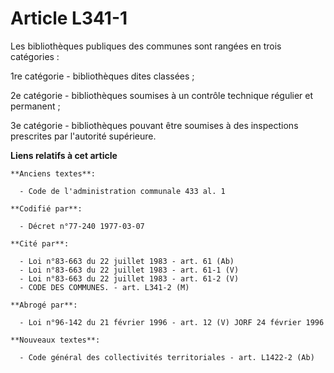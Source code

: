 # Article L341-1

Les bibliothèques publiques des communes sont rangées en trois catégories :

1re catégorie - bibliothèques dites classées ;

2e catégorie - bibliothèques soumises à un contrôle technique régulier et permanent ;

3e catégorie - bibliothèques pouvant être soumises à des inspections prescrites par l'autorité supérieure.

**Liens relatifs à cet article**

	**Anciens textes**:

	  - Code de l'administration communale 433 al. 1

	**Codifié par**:

	  - Décret n°77-240 1977-03-07

	**Cité par**:

	  - Loi n°83-663 du 22 juillet 1983 - art. 61 (Ab)
	  - Loi n°83-663 du 22 juillet 1983 - art. 61-1 (V)
	  - Loi n°83-663 du 22 juillet 1983 - art. 61-2 (V)
	  - CODE DES COMMUNES. - art. L341-2 (M)

	**Abrogé par**:

	  - Loi n°96-142 du 21 février 1996 - art. 12 (V) JORF 24 février 1996

	**Nouveaux textes**:

	  - Code général des collectivités territoriales - art. L1422-2 (Ab)
